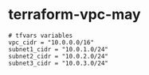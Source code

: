 # terraform-vpc-may

```hcl
# tfvars variables
vpc_cidr = "10.0.0.0/16"
subnet1_cidr = "10.0.1.0/24"
subnet2_cidr = "10.0.2.0/24"
subnet3_cidr = "10.0.3.0/24"